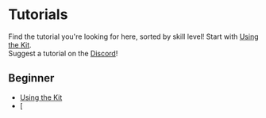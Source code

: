 # Tutorials
Find the tutorial you're looking for here, sorted by skill level! Start with [Using the Kit](/tutorial/using-the-kit).\
Suggest a tutorial on the [Discord](https://discord.gg/s3JJu9ypsJ)!
## Beginner
* [Using the Kit](/tutorial/using-the-kit)
* [
